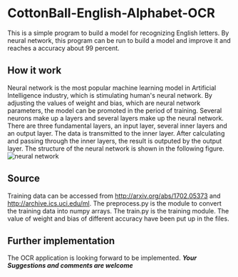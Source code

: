 # CottonBall-English-Alphabet-OCR
This is a simple program to build a model for recognizing English letters. By neural network, this program can be run to build a model and improve it and reaches a accuracy about 99 percent.
## How it work
Neural network is the most popular machine learning model in Artificial Intelligence industry, which is stimulating human's neural network. By adjusting the values of weight and bias, which are neural network parameters, the model can be promoted in the period of training.
Several neurons make up a layers and several layers make up the neural network. There are three fundamental layers, an input layer, several inner layers and an output layer. The data is transmitted to the inner layer. After calculating and passing through the inner layers, the result is outputed by the output layer.
The structure of the neural network is shown in the following figure.
![neural network](https://upload.wikimedia.org/wikipedia/commons/thumb/9/99/Neural_network_example.svg/1200px-Neural_network_example.svg.png)
## Source
Training data can be accessed from <http://arxiv.org/abs/1702.05373> and <http://archive.ics.uci.edu/ml>.
The preprocess.py is the module to convert the training data into numpy arrays.
The train.py is the training module.
The value of weight and bias of different accuracy have been put up in the files.
## Further implementation
The OCR application is looking forward to be implemented.
***Your Suggestions and comments are welcome***
